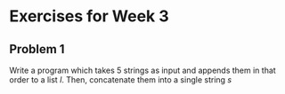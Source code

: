 # Exercises for Week 3

## Problem 1 

Write a program which takes 5 strings as input and appends them in that order
to a list *l*. Then, concatenate them into a single string *s* 

